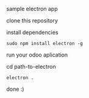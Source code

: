 sample electron app

clone this repository

install dependencies

`sudo npm install electron -g`

run your odoo aplication

cd path-to-electron

`electron .`

done :)
